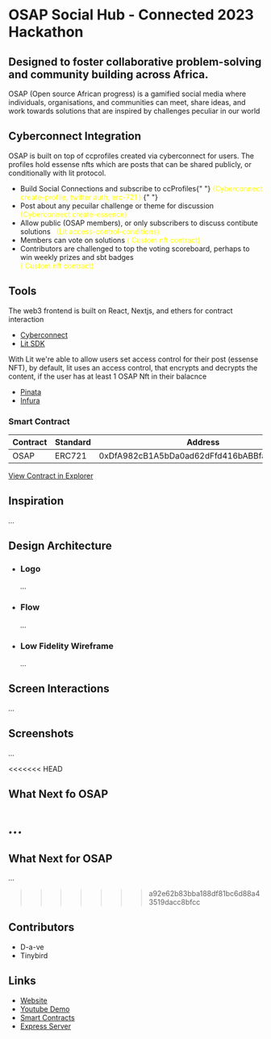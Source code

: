 # OSAP Social Hub - Connected 2023 Hackathon

## Designed to foster collaborative problem-solving and community building across Africa.

OSAP (Open source African progress) is a gamified social media where individuals, organisations, and communities can meet, share ideas, and work towards solutions that are inspired by challenges peculiar in our world

## Cyberconnect Integration

OSAP is built on top of ccprofiles created via cyberconnect for users. The profiles hold essense nfts which are posts that can be shared publicly, or conditionally with lit protocol.

<ul>
                  <li>
                    Build Social Connections and
                    subscribe to ccProfiles{" "}
                    <span
                      style="color: yellow"
                    >
                      (Cyberconnect
                      create-profile, twitter
                      auth, erc-721 )
                    </span>{" "}
                  </li>
                  <li>
                    Post about any pecuilar
                    challenge or theme for
                    discussion
                    <span
                           style="color: yellow"
                    >
                      (Cyberconnect
                      create-essence)
                    </span>
                  </li>
                  <li>
                    Allow public (OSAP members),
                    or only subscribers to discuss
                    contibute solutions &nbsp;
                    <span
                          style="color: yellow"
                    >
                      (Lit
                      access-control-conditions)
                    </span>
                  </li>
                  <li>
                    Members can vote on solutions
                    <span
                    style="color: yellow"
                    >
                      ( Custom nft contract)
                    </span>
                  </li>
                  <li>
                    Contributors are challenged to
                    top the voting scoreboard,
                    perhaps to win weekly prizes
                    and sbt badges
                  </li>
                  <span
                    style="color: yellow"
                  >
                    ( Custom nft contract)
                  </span>
                </ul>

## Tools

The web3 frontend is built on React, Nextjs, and ethers for contract interaction

- [Cyberconnect]()
- [Lit SDK]()

With Lit we're able to allow users set access control for their post (essense NFT), by default, lit uses an access control, that encrypts and decrypts the content, if the user has at least 1 OSAP Nft in their balacnce

- [Pinata]()
- [Infura]()

### Smart Contract

| Contract | Standard | Address                                    |
| -------- | -------- | ------------------------------------------ |
| OSAP     | ERC721   | 0xDfA982cB1A5bDa0ad62dFfd416bABBfab02D6ba8 |

[View Contract in Explorer](https://testnet.bscscan.com/address/0xDfA982cB1A5bDa0ad62dFfd416bABBfab02D6ba8)

## Inspiration

_..._

## Design Architecture

- ### Logo

  _..._

- ### Flow

  _..._

- ### Low Fidelity Wireframe
  _..._

## Screen Interactions

_..._

## Screenshots

_..._

<<<<<<< HEAD

## What Next fo OSAP

# _..._

## What Next for OSAP

_..._

> > > > > > > a92e62b83bba188df81bc6d88a43519dacc8bfcc

## Contributors

- D-a-ve
- Tinybird

## Links

- [Website]()
- [Youtube Demo]()
- [Smart Contracts]()
- [Express Server]()

